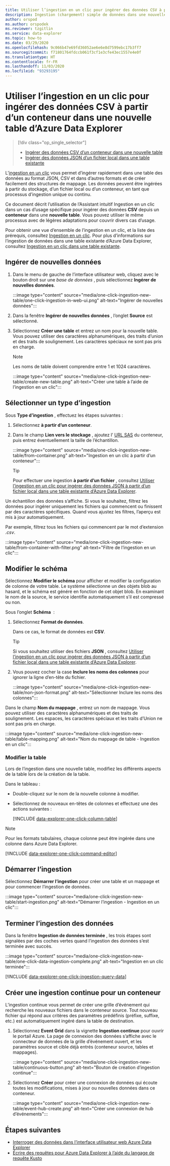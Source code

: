 ```yaml
---
title: Utiliser l’ingestion en un clic pour ingérer des données CSV à partir d’un conteneur dans une nouvelle table d’Azure Data Explorer
description: Ingestion (chargement) simple de données dans une nouvelle table Azure Data Explorer, au moyen de l’ingestion en un clic.
author: orspod
ms.author: orspodek
ms.reviewer: tzgitlin
ms.service: data-explorer
ms.topic: how-to
ms.date: 03/29/2020
ms.openlocfilehash: 9c066b47e69fd36052ae6e6e8d7599ebc17b3ff7
ms.sourcegitcommit: f71801764fdccb061f3cf1e3cfe43ec1557e4e0f
ms.translationtype: HT
ms.contentlocale: fr-FR
ms.lasthandoff: 11/03/2020
ms.locfileid: "93293195"
---
```

# <a name="use-one-click-ingestion-to-ingest-csv-data-from-a-container-to-a-new-table-in-azure-data-explorer"></a>Utiliser l’ingestion en un clic pour ingérer des données CSV à partir d’un conteneur dans une nouvelle table d’Azure Data Explorer

> [!div class="op_single_selector"]
> * [Ingérer des données CSV d’un conteneur dans une nouvelle table](one-click-ingestion-new-table.md)
> * [Ingérer des données JSON d’un fichier local dans une table existante](one-click-ingestion-existing-table.md)

L’[ingestion en un clic](ingest-data-one-click.md) vous permet d’ingérer rapidement dans une table des données au format JSON, CSV et dans d’autres formats et de créer facilement des structures de mappage. Les données peuvent être ingérées à partir du stockage, d’un fichier local ou d’un conteneur, en tant que processus d’ingestion unique ou continu.  

Ce document décrit l’utilisation de l’Assistant intuitif Ingestion en un clic dans un cas d’usage spécifique pour ingérer des données **CSV** depuis un **conteneur** dans une **nouvelle table**. Vous pouvez utiliser le même processus avec de légères adaptations pour couvrir divers cas d’usage.

Pour obtenir une vue d’ensemble de l’ingestion en un clic, et la liste des prérequis, consultez [Ingestion en un clic](ingest-data-one-click.md).
Pour plus d’informations sur l’ingestion de données dans une table existante d’Azure Data Explorer, consultez [Ingestion en un clic dans une table existante](one-click-ingestion-existing-table.md).

## <a name="ingest-new-data"></a>Ingérer de nouvelles données

1. Dans le menu de gauche de l’interface utilisateur web, cliquez avec le bouton droit sur une *base de données* , puis sélectionnez **Ingérer de nouvelles données**.

    :::image type="content" source="media/one-click-ingestion-new-table/one-click-ingestion-in-web-ui.png" alt-text="Ingérer de nouvelles données":::

1. Dans la fenêtre **Ingérer de nouvelles données** , l’onglet **Source** est sélectionné. 

1. Sélectionnez **Créer une table** et entrez un nom pour la nouvelle table. Vous pouvez utiliser des caractères alphanumériques, des traits d’union et des traits de soulignement. Les caractères spéciaux ne sont pas pris en charge.

    > [!NOTE]
    > Les noms de table doivent comprendre entre 1 et 1024 caractères.

    :::image type="content" source="media/one-click-ingestion-new-table/create-new-table.png" alt-text="Créer une table à l’aide de l’ingestion en un clic":::

## <a name="select-an-ingestion-type"></a>Sélectionner un type d’ingestion

Sous **Type d’ingestion** , effectuez les étapes suivantes :
   
  1. Sélectionnez **à partir d’un conteneur**. 
  1. Dans le champ **Lien vers le stockage** , ajoutez l’ [URL SAS](/azure/vs-azure-tools-storage-explorer-blobs#get-the-sas-for-a-blob-container) du conteneur, puis entrez éventuellement la taille de l’échantillon.

      :::image type="content" source="media/one-click-ingestion-new-table/from-container.png" alt-text="Ingestion en un clic à partir d’un conteneur":::

     > [!TIP] 
     > Pour effectuer une ingestion **à partir d’un fichier** , consultez [Utiliser l’ingestion en un clic pour ingérer des données JSON à partir d’un fichier local dans une table existante d’Azure Data Explorer](one-click-ingestion-existing-table.md#select-an-ingestion-type).

Un échantillon des données s’affiche. Si vous le souhaitez, filtrez les données pour ingérer uniquement les fichiers qui commencent ou finissent par des caractères spécifiques. Quand vous ajustez les filtres, l’aperçu est mis à jour automatiquement.

Par exemple, filtrez tous les fichiers qui commencent par le mot d’extension *.csv*.

:::image type="content" source="media/one-click-ingestion-new-table/from-container-with-filter.png" alt-text="Filtre de l’ingestion en un clic":::
  
## <a name="edit-the-schema"></a>Modifier le schéma

Sélectionnez **Modifier le schéma** pour afficher et modifier la configuration de colonne de votre table. Le système sélectionne un des objets blob au hasard, et le schéma est généré en fonction de cet objet blob. En examinant le nom de la source, le service identifie automatiquement s’il est compressé ou non.

Sous l’onglet **Schéma**  :

   1. Sélectionnez **Format de données**.

        Dans ce cas, le format de données est **CSV**.

        > [!TIP]
        > Si vous souhaitez utiliser des fichiers **JSON** , consultez [Utiliser l’ingestion en un clic pour ingérer des données JSON à partir d’un fichier local dans une table existante d’Azure Data Explorer](one-click-ingestion-existing-table.md#edit-the-schema).

   1. Vous pouvez cocher la case **Inclure les noms des colonnes** pour ignorer la ligne d’en-tête du fichier.

        :::image type="content" source="media/one-click-ingestion-new-table/non-json-format.png" alt-text="Sélectionner Inclure les noms des colonnes":::

Dans le champ **Nom du mappage** , entrez un nom de mappage. Vous pouvez utiliser des caractères alphanumériques et des traits de soulignement. Les espaces, les caractères spéciaux et les traits d’Union ne sont pas pris en charge.

:::image type="content" source="media/one-click-ingestion-new-table/table-mapping.png" alt-text="Nom du mappage de table - Ingestion en un clic":::

### <a name="edit-the-table"></a>Modifier la table

Lors de l’ingestion dans une nouvelle table, modifiez les différents aspects de la table lors de la création de la table.

Dans le tableau : 
 * Double-cliquez sur le nom de la nouvelle colonne à modifier.
 * Sélectionnez de nouveaux en-têtes de colonnes et effectuez une des actions suivantes :

    [!INCLUDE [data-explorer-one-click-column-table](includes/data-explorer-one-click-column-table.md)]

  > [!NOTE]
  > Pour les formats tabulaires, chaque colonne peut être ingérée dans une colonne dans Azure Data Explorer.

[!INCLUDE [data-explorer-one-click-command-editor](includes/data-explorer-one-click-command-editor.md)]

## <a name="start-ingestion"></a>Démarrer l’ingestion

Sélectionnez **Démarrer l’ingestion** pour créer une table et un mappage et pour commencer l’ingestion de données.

:::image type="content" source="media/one-click-ingestion-new-table/start-ingestion.png" alt-text="Démarrer l’ingestion - Ingestion en un clic":::

## <a name="complete-data-ingestion"></a>Terminer l’ingestion des données

Dans la fenêtre **Ingestion de données terminée** , les trois étapes sont signalées par des coches vertes quand l’ingestion des données s’est terminée avec succès.

:::image type="content" source="media/one-click-ingestion-new-table/one-click-data-ingestion-complete.png" alt-text="Ingestion en un clic terminée"::: 

[!INCLUDE [data-explorer-one-click-ingestion-query-data](includes/data-explorer-one-click-ingestion-query-data.md)]

## <a name="create-continuous-ingestion-for-container"></a>Créer une ingestion continue pour un conteneur

L’ingestion continue vous permet de créer une grille d’événement qui recherche les nouveaux fichiers dans le conteneur source. Tout nouveau fichier qui répond aux critères des paramètres prédéfinis (préfixe, suffixe, etc.) est automatiquement ingéré dans la table de destination. 

1. Sélectionnez **Event Grid** dans la vignette **Ingestion continue** pour ouvrir le portail Azure. La page de connexion des données s’affiche avec le connecteur de données de la grille d’événement ouvert, et les paramètres source et cible déjà entrés (conteneur source, tables et mappages).
    
    :::image type="content" source="media/one-click-ingestion-new-table/continuous-button.png" alt-text="Bouton de création d’ingestion continue":::

1. Sélectionnez **Créer** pour créer une connexion de données qui écoute toutes les modifications, mises à jour ou nouvelles données dans ce conteneur. 

    :::image type="content" source="media/one-click-ingestion-new-table/event-hub-create.png" alt-text="Créer une connexion de hub d’événements":::

## <a name="next-steps"></a>Étapes suivantes

* [Interroger des données dans l’interface utilisateur web Azure Data Explorer](web-query-data.md)
* [Écrire des requêtes pour Azure Data Explorer à l’aide du langage de requête Kusto](write-queries.md)
